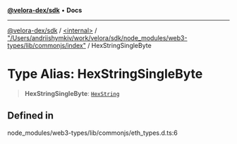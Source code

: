 [**@velora-dex/sdk**](../../../../README.md) • **Docs**

***

[@velora-dex/sdk](../../../../globals.md) / [\<internal\>](../../../README.md) / ["/Users/andriishymkiv/work/velora/sdk/node\_modules/web3-types/lib/commonjs/index"](../README.md) / HexStringSingleByte

# Type Alias: HexStringSingleByte

> **HexStringSingleByte**: [`HexString`](../../../type-aliases/HexString.md)

## Defined in

node\_modules/web3-types/lib/commonjs/eth\_types.d.ts:6
